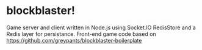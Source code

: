 # blockblaster!

Game server and client written in Node.js using Socket.IO RedisStore and a Redis layer for persistance. Front-end game code based on https://github.com/greypants/blockblaster-boilerplate
